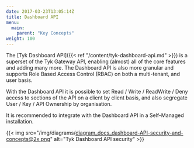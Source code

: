 ```yaml
---
date: 2017-03-23T13:05:14Z
title: Dashboard API
menu:
  main:
    parent: "Key Concepts"
weight: 100 
---
```


The [Tyk Dashboard API]({{< ref "/content/tyk-dashboard-api.md" >}}) is a superset of the Tyk Gateway API, enabling (almost) all of the core features and adding many more. The Dashboard API is also more granular and supports Role Based Access Control (RBAC) on both a multi-tenant, and user basis.

With the Dashboard API it is possible to set Read / Write / ReadWrite / Deny access to sections of the API on a client by client basis, and also segregate User / Key / API Ownership by organisation.

It is recommended to integrate with the Dashboard API in a Self-Managed installation.


{{< img src="/img/diagrams/diagram_docs_dashboard-API-security-and-concepts@2x.png" alt="Tyk Dashboard API security" >}}